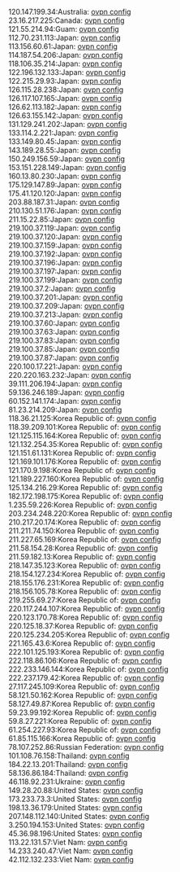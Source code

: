 120.147.199.34:Australia: [ovpn config](vpn/120_147_199_34.ovpn)  
23.16.217.225:Canada: [ovpn config](vpn/23_16_217_225.ovpn)  
121.55.214.94:Guam: [ovpn config](vpn/121_55_214_94.ovpn)  
112.70.231.113:Japan: [ovpn config](vpn/112_70_231_113.ovpn)  
113.156.60.61:Japan: [ovpn config](vpn/113_156_60_61.ovpn)  
114.187.54.206:Japan: [ovpn config](vpn/114_187_54_206.ovpn)  
118.106.35.214:Japan: [ovpn config](vpn/118_106_35_214.ovpn)  
122.196.132.133:Japan: [ovpn config](vpn/122_196_132_133.ovpn)  
122.215.29.93:Japan: [ovpn config](vpn/122_215_29_93.ovpn)  
126.115.28.238:Japan: [ovpn config](vpn/126_115_28_238.ovpn)  
126.117.107.165:Japan: [ovpn config](vpn/126_117_107_165.ovpn)  
126.62.113.182:Japan: [ovpn config](vpn/126_62_113_182.ovpn)  
126.63.155.142:Japan: [ovpn config](vpn/126_63_155_142.ovpn)  
131.129.241.202:Japan: [ovpn config](vpn/131_129_241_202.ovpn)  
133.114.2.221:Japan: [ovpn config](vpn/133_114_2_221.ovpn)  
133.149.80.45:Japan: [ovpn config](vpn/133_149_80_45.ovpn)  
143.189.28.55:Japan: [ovpn config](vpn/143_189_28_55.ovpn)  
150.249.156.59:Japan: [ovpn config](vpn/150_249_156_59.ovpn)  
153.151.228.149:Japan: [ovpn config](vpn/153_151_228_149.ovpn)  
160.13.80.230:Japan: [ovpn config](vpn/160_13_80_230.ovpn)  
175.129.147.89:Japan: [ovpn config](vpn/175_129_147_89.ovpn)  
175.41.120.120:Japan: [ovpn config](vpn/175_41_120_120.ovpn)  
203.88.187.31:Japan: [ovpn config](vpn/203_88_187_31.ovpn)  
210.130.51.176:Japan: [ovpn config](vpn/210_130_51_176.ovpn)  
211.15.22.85:Japan: [ovpn config](vpn/211_15_22_85.ovpn)  
219.100.37.119:Japan: [ovpn config](vpn/219_100_37_119.ovpn)  
219.100.37.120:Japan: [ovpn config](vpn/219_100_37_120.ovpn)  
219.100.37.159:Japan: [ovpn config](vpn/219_100_37_159.ovpn)  
219.100.37.192:Japan: [ovpn config](vpn/219_100_37_192.ovpn)  
219.100.37.196:Japan: [ovpn config](vpn/219_100_37_196.ovpn)  
219.100.37.197:Japan: [ovpn config](vpn/219_100_37_197.ovpn)  
219.100.37.199:Japan: [ovpn config](vpn/219_100_37_199.ovpn)  
219.100.37.2:Japan: [ovpn config](vpn/219_100_37_2.ovpn)  
219.100.37.201:Japan: [ovpn config](vpn/219_100_37_201.ovpn)  
219.100.37.209:Japan: [ovpn config](vpn/219_100_37_209.ovpn)  
219.100.37.213:Japan: [ovpn config](vpn/219_100_37_213.ovpn)  
219.100.37.60:Japan: [ovpn config](vpn/219_100_37_60.ovpn)  
219.100.37.63:Japan: [ovpn config](vpn/219_100_37_63.ovpn)  
219.100.37.83:Japan: [ovpn config](vpn/219_100_37_83.ovpn)  
219.100.37.85:Japan: [ovpn config](vpn/219_100_37_85.ovpn)  
219.100.37.87:Japan: [ovpn config](vpn/219_100_37_87.ovpn)  
220.100.17.221:Japan: [ovpn config](vpn/220_100_17_221.ovpn)  
220.220.163.232:Japan: [ovpn config](vpn/220_220_163_232.ovpn)  
39.111.206.194:Japan: [ovpn config](vpn/39_111_206_194.ovpn)  
59.136.246.189:Japan: [ovpn config](vpn/59_136_246_189.ovpn)  
60.152.141.174:Japan: [ovpn config](vpn/60_152_141_174.ovpn)  
81.23.214.209:Japan: [ovpn config](vpn/81_23_214_209.ovpn)  
118.36.21.125:Korea Republic of: [ovpn config](vpn/118_36_21_125.ovpn)  
118.39.209.101:Korea Republic of: [ovpn config](vpn/118_39_209_101.ovpn)  
121.125.115.164:Korea Republic of: [ovpn config](vpn/121_125_115_164.ovpn)  
121.132.254.35:Korea Republic of: [ovpn config](vpn/121_132_254_35.ovpn)  
121.151.61.131:Korea Republic of: [ovpn config](vpn/121_151_61_131.ovpn)  
121.169.101.176:Korea Republic of: [ovpn config](vpn/121_169_101_176.ovpn)  
121.170.9.198:Korea Republic of: [ovpn config](vpn/121_170_9_198.ovpn)  
121.189.227.160:Korea Republic of: [ovpn config](vpn/121_189_227_160.ovpn)  
125.134.216.29:Korea Republic of: [ovpn config](vpn/125_134_216_29.ovpn)  
182.172.198.175:Korea Republic of: [ovpn config](vpn/182_172_198_175.ovpn)  
1.235.59.226:Korea Republic of: [ovpn config](vpn/1_235_59_226.ovpn)  
203.234.248.220:Korea Republic of: [ovpn config](vpn/203_234_248_220.ovpn)  
210.217.20.174:Korea Republic of: [ovpn config](vpn/210_217_20_174.ovpn)  
211.211.74.150:Korea Republic of: [ovpn config](vpn/211_211_74_150.ovpn)  
211.227.65.169:Korea Republic of: [ovpn config](vpn/211_227_65_169.ovpn)  
211.58.154.28:Korea Republic of: [ovpn config](vpn/211_58_154_28.ovpn)  
211.59.182.13:Korea Republic of: [ovpn config](vpn/211_59_182_13.ovpn)  
218.147.35.123:Korea Republic of: [ovpn config](vpn/218_147_35_123.ovpn)  
218.154.127.234:Korea Republic of: [ovpn config](vpn/218_154_127_234.ovpn)  
218.155.176.231:Korea Republic of: [ovpn config](vpn/218_155_176_231.ovpn)  
218.156.105.78:Korea Republic of: [ovpn config](vpn/218_156_105_78.ovpn)  
219.255.69.27:Korea Republic of: [ovpn config](vpn/219_255_69_27.ovpn)  
220.117.244.107:Korea Republic of: [ovpn config](vpn/220_117_244_107.ovpn)  
220.123.170.78:Korea Republic of: [ovpn config](vpn/220_123_170_78.ovpn)  
220.125.18.37:Korea Republic of: [ovpn config](vpn/220_125_18_37.ovpn)  
220.125.234.205:Korea Republic of: [ovpn config](vpn/220_125_234_205.ovpn)  
221.165.43.6:Korea Republic of: [ovpn config](vpn/221_165_43_6.ovpn)  
222.101.125.193:Korea Republic of: [ovpn config](vpn/222_101_125_193.ovpn)  
222.118.86.106:Korea Republic of: [ovpn config](vpn/222_118_86_106.ovpn)  
222.233.146.144:Korea Republic of: [ovpn config](vpn/222_233_146_144.ovpn)  
222.237.179.42:Korea Republic of: [ovpn config](vpn/222_237_179_42.ovpn)  
27.117.245.109:Korea Republic of: [ovpn config](vpn/27_117_245_109.ovpn)  
58.121.50.162:Korea Republic of: [ovpn config](vpn/58_121_50_162.ovpn)  
58.127.49.87:Korea Republic of: [ovpn config](vpn/58_127_49_87.ovpn)  
59.23.99.192:Korea Republic of: [ovpn config](vpn/59_23_99_192.ovpn)  
59.8.27.221:Korea Republic of: [ovpn config](vpn/59_8_27_221.ovpn)  
61.254.227.93:Korea Republic of: [ovpn config](vpn/61_254_227_93.ovpn)  
61.85.115.166:Korea Republic of: [ovpn config](vpn/61_85_115_166.ovpn)  
78.107.252.86:Russian Federation: [ovpn config](vpn/78_107_252_86.ovpn)  
101.108.76.158:Thailand: [ovpn config](vpn/101_108_76_158.ovpn)  
184.22.13.201:Thailand: [ovpn config](vpn/184_22_13_201.ovpn)  
58.136.86.184:Thailand: [ovpn config](vpn/58_136_86_184.ovpn)  
46.118.92.231:Ukraine: [ovpn config](vpn/46_118_92_231.ovpn)  
149.28.20.88:United States: [ovpn config](vpn/149_28_20_88.ovpn)  
173.233.73.3:United States: [ovpn config](vpn/173_233_73_3.ovpn)  
198.13.36.179:United States: [ovpn config](vpn/198_13_36_179.ovpn)  
207.148.112.140:United States: [ovpn config](vpn/207_148_112_140.ovpn)  
3.250.194.153:United States: [ovpn config](vpn/3_250_194_153.ovpn)  
45.36.98.196:United States: [ovpn config](vpn/45_36_98_196.ovpn)  
113.22.131.57:Viet Nam: [ovpn config](vpn/113_22_131_57.ovpn)  
14.233.240.47:Viet Nam: [ovpn config](vpn/14_233_240_47.ovpn)  
42.112.132.233:Viet Nam: [ovpn config](vpn/42_112_132_233.ovpn)  
